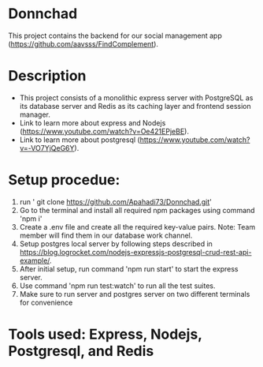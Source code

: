 # Donnchad

This project contains the backend for our social management app (https://github.com/aavsss/FindComplement).

# Description

- This project consists of a monolithic express server with PostgreSQL as its database server and Redis as its caching layer and frontend session manager.
- Link to learn more about express and Nodejs (https://www.youtube.com/watch?v=Oe421EPjeBE).
- Link to learn more about postgresql (https://www.youtube.com/watch?v=-VO7YjQeG6Y).

# Setup procedue:

1. run ' git clone https://github.com/Apahadi73/Donnchad.git'
2. Go to the terminal and install all required npm packages using command 'npm i'
3. Create a .env file and create all the required key-value pairs. Note: Team member will find them in our database work channel.
4. Setup postgres local server by following steps described in https://blog.logrocket.com/nodejs-expressjs-postgresql-crud-rest-api-example/.
5. After initial setup, run command 'npm run start' to start the express server.
6. Use command 'npm run test:watch' to run all the test suites.
7. Make sure to run server and postgres server on two different terminals for convenience

# Tools used: Express, Nodejs, Postgresql, and Redis
